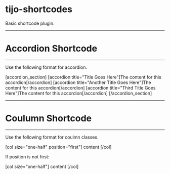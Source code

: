 # tijo-shortcodes
Basic shortcode plugin.

*****************************************
# Accordion Shortcode
*****************************************
Use the following format for accordion.



[accordion_section]
[accordion title="Title Goes Here"]The content for this accordion[/accordion]
[accordion title="Another Title Goes Here"]The content for this accordion[/accordion]
[accordion title="Third Title Goes Here"]The content for this accordion[/accordion]
[/accordion_section]

*****************************************
# Coulumn Shortcode
*****************************************
Use the following format for coulmn classes.

[col size="one-half" position="first"]
content
[/col]

If position is not first:

[col size="one-half"]
content
[/col]